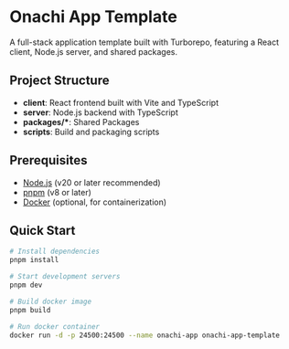 # Onachi App Template

A full-stack application template built with Turborepo, featuring a React client, Node.js server, and shared packages.

## Project Structure

- **client**: React frontend built with Vite and TypeScript
- **server**: Node.js backend with TypeScript
- **packages/\***: Shared Packages
- **scripts**: Build and packaging scripts

## Prerequisites

- [Node.js](https://nodejs.org/) (v20 or later recommended)
- [pnpm](https://pnpm.io/) (v8 or later)
- [Docker](https://www.docker.com/) (optional, for containerization)

## Quick Start

```bash
# Install dependencies
pnpm install

# Start development servers
pnpm dev

# Build docker image
pnpm build

# Run docker container
docker run -d -p 24500:24500 --name onachi-app onachi-app-template
```
